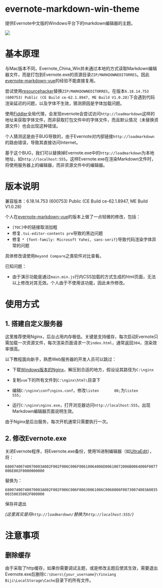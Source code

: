 # evernote-markdown-win-theme

提供Evernote中文版的Windows平台下的markdown编辑器的主题。

![](https://github.com/hyboxu/evernote-markdown-win-theme/raw/master/preview.png)

# 基本原理

与Mac版本不同，Evernote_China_Win并未通过本地的方式读取Markdown编辑器文件，而是打包到Evernote.exe的资源目录`ZIP/MARKDOWNEDITORRES`。因此[evernote-markdown-vue](https://github.com/timothyzhw/evernote-markdown-vue)的经验不能直接复用。

尝试使用[resourcehacker](http://www.angusj.com/resourcehacker/#download)替换`ZIP/MARKDOWNEDITORRES`，在版本`6.18.14.753 (600753) Public (CE Build ce-62.1.8947, ME Build V1.0.28)`下会遇到代码渲染延迟的问题，以及字体不生效，猜测原因是字体加载问题。

使用[Fiddler](https://www.telerik.com/fiddler)全局代理，会发现evernote会尝试访问`http://loadmarkdown`这样的地址来获取字体文件，而非获取打包文件中的字体文件，而且默认情况（未替换资源文件）也会出现这种错误。

个人猜测这是由于BUG导致的，由于Evernote对内部链接`http://loadmarkdown`的路由错误，导致其直接访问Internet。

基于这个BUG，我们可以替换掉Evernote.exe中的`http://loadmarkdown`为本地地址，如`http://localhost:555`。这样Evernote.exe在渲染Markdown文件时，将使用服务器上的编辑器，而非资源文件中的编辑器。

# 版本说明

兼容版本：6.18.14.753 (600753) Public (CE Build ce-62.1.8947, ME Build V1.0.28)

个人在[evernote-markdown-vue](https://github.com/timothyzhw/evernote-markdown-vue)的版本上做了一点轻微的修改，包括：

- `[TOC]`中的链接取消加粗
- 修复`.tui-editor-contents pre`导致的黑边问题
- 修复 `* {font-family: Microsoft Yahei, sans-serif}`导致代码渲染字体异常的问题

具体修改请使用`Beyond Compare`之类软件对比查看。

已知问题：

- 由于演示功能是通过`main.min.js`行内CSS加载的方式生成的html页面，无法以上修改对其无效。个人由于不使用该功能，因此未作修改。

# 使用方式

## 1. 搭建自定义服务器

这里推荐使用Nginx，后台占用内存极低。关键是支持缓存，每次启动Evernote只需加载一次资源文件，每次渲染页面请求一次`index.html`，通常返回`304`，渲染效率很高。

以下教程面向新手，熟悉Web服务器的开发人员可以跳过：

- 下载[Windows版本的Nginx](https://nginx.org/en/download.html)，解压到合适的地方，假设设其路径为`C:\nginx`

- 复制`vue`下的所有文件到`C:\nginx\html\`目录下
- 编辑`C:\nginx\conf\nginx.conf`，修改`listen       80;`为`listen       555;`
- 运行`C:\nginx\nginx.exe`，打开浏览器访问`http://localhost:555`，出现Markdown编辑器页面说明生效。

由于Nginx是后台服务，每次开机通常只需要执行一次。

## 2. 修改Evernote.exe

关闭Evernote程序，将Evernote.exe备份，使用16进制编辑器（如[UltraEdit](https://www.ultraedit.com/)），将：

`68007400740070003A002F002F006C006F00610064006D00610072006B0064006F0077006E002F0000000000`

替换为：

`68007400740070003A002F002F006C006F00630061006C0068006F00730074003A003500350035002F000000`

保存并退出

*(这里其实是将`http://loadmardown/`替换为`http://localhost:555/`)*

# 注意事项

## 删除缓存

由于采取了http缓存，如果你需要调试主题，或是修改主题后使其生效，需要退出Evernote.exe后删除`C:\Users\{your_username}\Yinxiang Biji\LocalStorage\Cache`目录下的所有文件。
